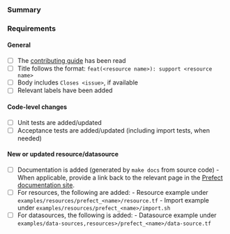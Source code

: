 ### Summary

<!-- Add a brief description of your change here -->

### Requirements

#### General

- [ ] The [contributing guide](https://github.com/PrefectHQ/terraform-provider-prefect/blob/main/_about/CONTRIBUTING.md) has been read
- [ ] Title follows the format: `feat(<resource name>): support <resource name>`
- [ ] Body includes `Closes <issue>`, if available
- [ ] Relevant labels have been added

#### Code-level changes

- [ ] Unit tests are added/updated
- [ ] Acceptance tests are added/updated (including import tests, when needed)

#### New or updated resource/datasource
- [ ] Documentation is added (generated by `make docs` from source code)
      - When applicable, provide a link back to the relevant page in the [Prefect documentation site](https://docs.prefect.io).
- [ ] For resources, the following are added:
      - Resource example under `examples/resources/prefect_<name>/resource.tf`
      - Import example under `examples/resources/prefect_<name>/import.sh`
- [ ] For datasources, the following is added:
      - Datasource example under `examples/data-sources,resources>/prefect_<name>/data-source.tf`

